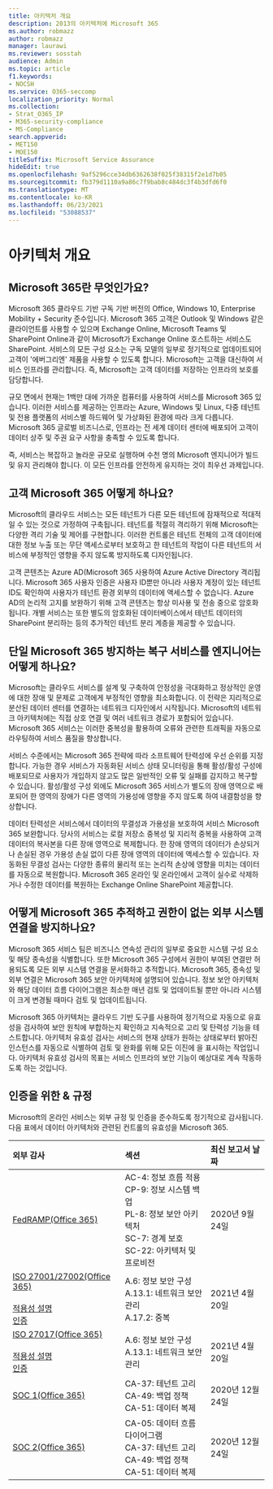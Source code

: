 ```yaml
---
title: 아키텍처 개요
description: 2013의 아키텍처에 Microsoft 365
ms.author: robmazz
author: robmazz
manager: laurawi
ms.reviewer: sosstah
audience: Admin
ms.topic: article
f1.keywords:
- NOCSH
ms.service: O365-seccomp
localization_priority: Normal
ms.collection:
- Strat_O365_IP
- M365-security-compliance
- MS-Compliance
search.appverid:
- MET150
- MOE150
titleSuffix: Microsoft Service Assurance
hideEdit: true
ms.openlocfilehash: 9af5296cce34db6362638f025f38315f2e1d7b05
ms.sourcegitcommit: fb379d1110a9a86c7f9bab8c484dc3f4b3dfd6f0
ms.translationtype: MT
ms.contentlocale: ko-KR
ms.lasthandoff: 06/23/2021
ms.locfileid: "53088537"
---
```

# <a name="architecture-overview"></a>아키텍처 개요

## <a name="what-is-microsoft-365"></a>Microsoft 365란 무엇인가요?

Microsoft 365 클라우드 기반 구독 기반 버전의 Office, Windows 10, Enterprise Mobility + Security 준수입니다. Microsoft 365 고객은 Outlook 및 Windows 같은 클라이언트를 사용할 수 있으며 Exchange Online, Microsoft Teams 및 SharePoint Online과 같이 Microsoft가 Exchange Online 호스트하는 서비스도 SharePoint. 서비스의 모든 구성 요소는 구독 모델의 일부로 정기적으로 업데이트되어 고객이 '에버그리엔' 제품을 사용할 수 있도록 합니다. Microsoft는 고객을 대신하여 서비스 인프라를 관리합니다. 즉, Microsoft는 고객 데이터를 저장하는 인프라의 보호를 담당합니다.

규모 면에서 현재는 1백만 대에 가까운 컴퓨터를 사용하여 서비스를 Microsoft 365 있습니다. 이러한 서비스를 제공하는 인프라는 Azure, Windows 및 Linux, 다중 테넌트 및 전용 플랫폼의 서비스별 하드웨어 및 가상화된 환경에 따라 크게 다릅니다. Microsoft 365 글로벌 비즈니스로, 인프라는 전 세계 데이터 센터에 배포되어 고객이 데이터 상주 및 주권 요구 사항을 충족할 수 있도록 합니다.

즉, 서비스는 복잡하고 놀라운 규모로 실행하며 수천 명의 Microsoft 엔지니어가 빌드 및 유지 관리해야 합니다. 이 모든 인프라를 안전하게 유지하는 것이 최우선 과제입니다.

## <a name="how-does-microsoft-365-ensure-isolation-between-customer-tenants"></a>고객 Microsoft 365 어떻게 하나요?

Microsoft의 클라우드 서비스는 모든 테넌트가 다른 모든 테넌트에 잠재적으로 적대적일 수 있는 것으로 가정하여 구축됩니다. 테넌트를 적절히 격리하기 위해 Microsoft는 다양한 격리 기술 및 제어를 구현합니다. 이러한 컨트롤은 테넌트 전체의 고객 데이터에 대한 정보 누출 또는 무단 액세스로부터 보호하고 한 테넌트의 작업이 다른 테넌트의 서비스에 부정적인 영향을 주지 않도록 방지하도록 디자인됩니다.

고객 콘텐츠는 Azure AD(Microsoft 365 사용하여 Azure Active Directory 격리됩니다. Microsoft 365 사용자 인증은 사용자 ID뿐만 아니라 사용자 계정이 있는 테넌트 ID도 확인하여 사용자가 테넌트 환경 외부의 데이터에 액세스할 수 없습니다. Azure AD의 논리적 고지를 보완하기 위해 고객 콘텐츠는 항상 미사용 및 전송 중으로 암호화됩니다. 개별 서비스는 또한 별도의 암호화된 데이터베이스에서 테넌트 데이터의 SharePoint 분리하는 등의 추가적인 테넌트 분리 계층을 제공할 수 있습니다.

## <a name="how-does-microsoft-365-engineer-resilient-services-that-avoid-single-points-of-failure"></a>단일 Microsoft 365 방지하는 복구 서비스를 엔지니어는 어떻게 하나요?

Microsoft는 클라우드 서비스를 설계 및 구축하여 안정성을 극대화하고 정상적인 운영에 대한 장애 및 문제로 고객에게 부정적인 영향을 최소화합니다. 이 전략은 지리적으로 분산된 데이터 센터를 연결하는 네트워크 디자인에서 시작됩니다. Microsoft의 네트워크 아키텍처에는 직접 상호 연결 및 여러 네트워크 경로가 포함되어 있습니다. Microsoft 365 서비스는 이러한 중복성을 활용하여 오류와 관련한 트래픽을 자동으로 라우팅하여 서비스 품질을 향상합니다.

서비스 수준에서는 Microsoft 365 전략에 따라 소프트웨어 탄력성에 우선 순위를 지정합니다. 가능한 경우 서비스가 자동화된 서비스 상태 모니터링을 통해 활성/활성 구성에 배포되므로 사용자가 개입하지 않고도 많은 일반적인 오류 및 실패를 감지하고 복구할 수 있습니다. 활성/활성 구성 외에도 Microsoft 365 서비스가 별도의 장애 영역으로 배포되어 한 영역의 장애가 다른 영역의 가용성에 영향을 주지 않도록 하여 내결함성을 향상합니다.

데이터 탄력성은 서비스에서 데이터의 무결성과 가용성을 보호하여 서비스 Microsoft 365 보완합니다. 당사의 서비스는 로컬 저장소 중복성 및 지리적 중복을 사용하여 고객 데이터의 복사본을 다른 장애 영역으로 복제합니다. 한 장애 영역의 데이터가 손상되거나 손실된 경우 가용성 손실 없이 다른 장애 영역의 데이터에 액세스할 수 있습니다. 자동화된 무결성 검사는 다양한 종류의 물리적 또는 논리적 손상에 영향을 미치는 데이터를 자동으로 복원합니다. Microsoft 365 온라인 및 온라인에서 고객이 실수로 삭제하거나 수정한 데이터를 복원하는 Exchange Online SharePoint 제공합니다.

## <a name="how-does-microsoft-365-track-dependencies-and-prevent-unauthorized-external-system-connections"></a>어떻게 Microsoft 365 추적하고 권한이 없는 외부 시스템 연결을 방지하나요?

Microsoft 365 서비스 팀은 비즈니스 연속성 관리의 일부로 중요한 시스템 구성 요소 및 해당 종속성을 식별합니다. 또한 Microsoft 365 구성에서 권한이 부여된 연결만 허용되도록 모든 외부 시스템 연결을 문서화하고 추적합니다. Microsoft 365, 종속성 및 외부 연결은 Microsoft 365 보안 아키텍처에 설명되어 있습니다. 정보 보안 아키텍처와 해당 데이터 흐름 다이어그램은 최소한 매년 검토 및 업데이트될 뿐만 아니라 시스템이 크게 변경될 때마다 검토 및 업데이트됩니다.

Microsoft 365 아키텍처는 클라우드 기반 도구를 사용하여 정기적으로 자동으로 유효성을 검사하여 보안 원칙에 부합하는지 확인하고 지속적으로 고리 및 탄력성 기능을 테스트합니다. 아키텍처 유효성 검사는 서비스의 현재 상태가 원하는 상태로부터 밝아진 인스턴스를 자동으로 식별하여 검토 및 완화를 위해 모든 이진에 을 표시하는 작업입니다. 아키텍처 유효성 검사의 목표는 서비스 인프라의 보안 기능이 예상대로 계속 작동하도록 하는 것입니다.

## <a name="related-external-regulations--certifications"></a>인증을 위한 & 규정

Microsoft의 온라인 서비스는 외부 규정 및 인증을 준수하도록 정기적으로 감사됩니다. 다음 표에서 데이터 아키텍처와 관련된 컨트롤의 유효성을 Microsoft 365.

| **외부 감사** | **섹션** | **최신 보고서 날짜** |
|:--------------------|:------------|:-----------------------|
| [FedRAMP(Office 365)](https://compliance.microsoft.com/compliancemanager) | AC-4: 정보 흐름 적용 <br> CP-9: 정보 시스템 백업 <br> PL-8: 정보 보안 아키텍처 <br> SC-7: 경계 보호 <br> SC-22: 아키텍처 및 프로비전 | 2020년 9월 24일 |
| [ISO 27001/27002(Office 365)](https://servicetrust.microsoft.com/ViewPage/MSComplianceGuideV3?command=Download&downloadType=Document&downloadId=8d625374-4f2d-49f8-9d37-a4281ba98222&tab=7027ead0-3d6b-11e9-b9e1-290b1eb4cdeb&docTab=7027ead0-3d6b-11e9-b9e1-290b1eb4cdeb_ISO_Reports) <br><br> [적용성 설명](https://servicetrust.microsoft.com/ViewPage/MSComplianceGuideV3?command=Download&downloadType=Document&downloadId=c0df4ce8-c77e-4183-84eb-c8688470d8b1&tab=7027ead0-3d6b-11e9-b9e1-290b1eb4cdeb&docTab=7027ead0-3d6b-11e9-b9e1-290b1eb4cdeb_ISO_Reports) <br> [인증](https://servicetrust.microsoft.com/ViewPage/MSComplianceGuideV3?command=Download&downloadType=Document&downloadId=1e84a14a-2468-45ac-9412-5e53250d57ec&tab=7027ead0-3d6b-11e9-b9e1-290b1eb4cdeb&docTab=7027ead0-3d6b-11e9-b9e1-290b1eb4cdeb_ISO_Reports) | A.6: 정보 보안 구성 <br> A.13.1: 네트워크 보안 관리 <br> A.17.2: 중복 | 2021년 4월 20일 |
| [ISO 27017(Office 365)](https://servicetrust.microsoft.com/ViewPage/MSComplianceGuideV3?command=Download&downloadType=Document&downloadId=8d625374-4f2d-49f8-9d37-a4281ba98222&tab=7027ead0-3d6b-11e9-b9e1-290b1eb4cdeb&docTab=7027ead0-3d6b-11e9-b9e1-290b1eb4cdeb_ISO_Reports) <br><br> [적용성 설명](https://servicetrust.microsoft.com/ViewPage/MSComplianceGuideV3?command=Download&downloadType=Document&downloadId=c0df4ce8-c77e-4183-84eb-c8688470d8b1&tab=7027ead0-3d6b-11e9-b9e1-290b1eb4cdeb&docTab=7027ead0-3d6b-11e9-b9e1-290b1eb4cdeb_ISO_Reports) <br> [인증](https://servicetrust.microsoft.com/ViewPage/MSComplianceGuideV3?command=Download&downloadType=Document&downloadId=70de0999-5451-43a3-9ef4-761e8fbfb1a3&tab=7027ead0-3d6b-11e9-b9e1-290b1eb4cdeb&docTab=7027ead0-3d6b-11e9-b9e1-290b1eb4cdeb_ISO_Reports) | A.6: 정보 보안 구성 <br> A.13.1: 네트워크 보안 관리 | 2021년 4월 20일 |
| [SOC 1(Office 365)](https://servicetrust.microsoft.com/ViewPage/MSComplianceGuideV3?command=Download&downloadType=Document&downloadId=90df3f9c-3aaf-4dbf-99d0-ca9f2991721b&tab=7027ead0-3d6b-11e9-b9e1-290b1eb4cdeb&docTab=7027ead0-3d6b-11e9-b9e1-290b1eb4cdeb_SOC_%2F_SSAE_16_Reports) | CA-37: 테넌트 고리 <br> CA-49: 백업 정책 <br> CA-51: 데이터 복제 | 2020년 12월 24일 |
| [SOC 2(Office 365)](https://servicetrust.microsoft.com/ViewPage/MSComplianceGuideV3?command=Download&downloadType=Document&downloadId=a73c1738-7892-42b7-acd3-87b6371c53f6&tab=7027ead0-3d6b-11e9-b9e1-290b1eb4cdeb&docTab=7027ead0-3d6b-11e9-b9e1-290b1eb4cdeb_SOC_%2F_SSAE_16_Reports) | CA-05: 데이터 흐름 다이어그램 <br> CA-37: 테넌트 고리 <br> CA-49: 백업 정책 <br> CA-51: 데이터 복제 | 2020년 12월 24일 |
